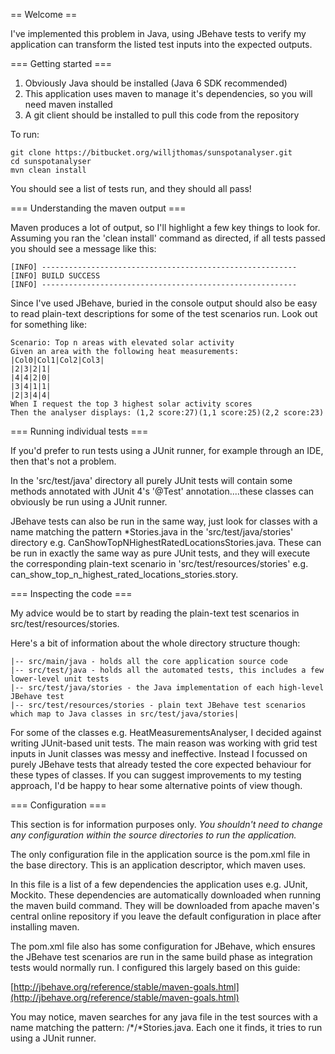 == Welcome ==

I've implemented this problem in Java, using JBehave tests to verify my application can transform the listed test inputs into the expected outputs.

=== Getting started ===

1. Obviously Java should be installed (Java 6 SDK recommended)
2. This application uses maven to manage it's dependencies, so you will need maven installed
3. A git client should be installed to pull this code from the repository

To run:

    git clone https://bitbucket.org/willjthomas/sunspotanalyser.git
    cd sunspotanalyser
    mvn clean install

You should see a list of tests run, and they should all pass! 

=== Understanding the maven output ===

Maven produces a lot of output, so I'll highlight a few key things to look for. Assuming you ran the 'clean install' command as directed, if all tests passed you should see a message like this:

    [INFO] ---------------------------------------------------------
    [INFO] BUILD SUCCESS
    [INFO] ---------------------------------------------------------

Since I've used JBehave, buried in the console output should also be easy to read plain-text descriptions for some of the test scenarios run. Look out for something like:

    Scenario: Top n areas with elevated solar activity
    Given an area with the following heat measurements:
    |Col0|Col1|Col2|Col3|
    |2|3|2|1|
    |4|4|2|0|
    |3|4|1|1|
    |2|3|4|4|
    When I request the top 3 highest solar activity scores
    Then the analyser displays: (1,2 score:27)(1,1 score:25)(2,2 score:23)


=== Running individual tests ===

If you'd prefer to run tests using a JUnit runner, for example through an IDE, then that's not a  problem. 

In the 'src/test/java' directory all purely JUnit tests will contain some methods annotated with JUnit 4's '@Test' annotation....these classes can obviously be run using a JUnit runner. 

JBehave tests can also be run in the same way, just look for classes with a name matching the pattern *Stories.java in the 'src/test/java/stories' directory e.g. CanShowTopNHighestRatedLocationsStories.java. These can be run in exactly the same way as pure JUnit tests, and they will execute the corresponding plain-text scenario in 'src/test/resources/stories' e.g. can_show_top_n_highest_rated_locations_stories.story.


=== Inspecting the code ===

My advice would be to start by reading the plain-text test scenarios in src/test/resources/stories.

Here's a bit of information about the whole directory structure though:

    |-- src/main/java - holds all the core application source code
    |-- src/test/java - holds all the automated tests, this includes a few lower-level unit tests
    |-- src/test/java/stories - the Java implementation of each high-level JBehave test
    |-- src/test/resources/stories - plain text JBehave test scenarios which map to Java classes in src/test/java/stories|

For some of the classes e.g. HeatMeasurementsAnalyser, I decided against writing JUnit-based unit tests. The main reason was working with grid test inputs in Junit classes was messy and ineffective. Instead I focussed on purely JBehave tests that already tested the core expected behaviour for these types of classes. If you can suggest improvements to my testing approach, I'd be happy to hear some alternative points of view though.


=== Configuration ===

This section is for information purposes only. *You shouldn't need to change any configuration within the source directories to run the application.*

The only configuration file in the application source is the pom.xml file in the base directory. This is an application descriptor, which maven uses.

In this file is a list of a few dependencies the application uses e.g. JUnit, Mockito. These dependencies are automatically downloaded when running the maven build command. They will be downloaded from apache maven's central online repository if you leave the default configuration in place after installing maven.

The pom.xml file also has some configuration for JBehave, which ensures the JBehave test scenarios are run in the same build phase as integration tests would normally run. I configured this largely based on this guide:

[http://jbehave.org/reference/stable/maven-goals.html](http://jbehave.org/reference/stable/maven-goals.html)

You may notice, maven searches for any java file in the test sources with a name matching the pattern: /*/*Stories.java. Each one it finds, it tries to run using a JUnit runner.

